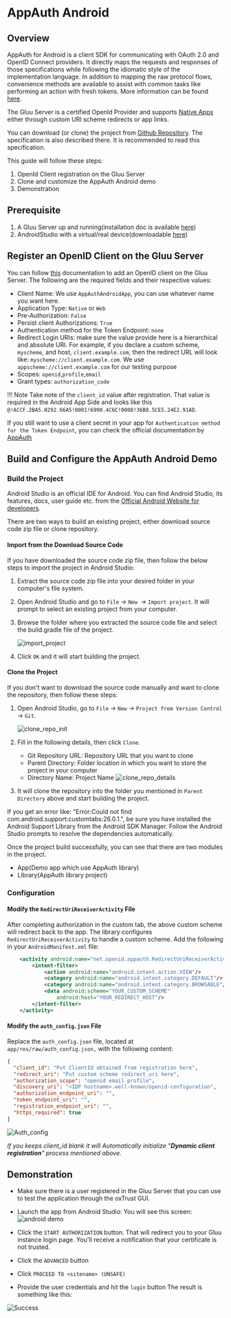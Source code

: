 # AppAuth Android
 
## Overview

AppAuth for Android is a client SDK for communicating with OAuth 2.0 and OpenID Connect providers. It directly maps the requests and responses of those specifications while following the idiomatic style of the implementation language. In addition to mapping the raw protocol flows, convenience methods are available to assist with common tasks like performing an action with fresh tokens. More information can be found [here](https://appauth.io).
 
The Gluu Server is a certified OpenId Provider and supports
[Native Apps](https://tools.ietf.org/html/draft-ietf-oauth-native-apps)
either through custom URI scheme redirects or app links.

You can download (or clone) the project from [Github Repository](https://github.com/openid/AppAuth-Android).
The specification is also described there. It is recommended to read this specification.
  
This guide will follow these steps:

1. OpenId Client registration on the Gluu Server
1. Clone and customize the AppAuth Android demo
1. Demonstration

## Prerequisite
 
1. A Gluu Server up and running(installation doc is available [here](https://gluu.org/docs/ce/installation-guide/install/))
1. AndroidStudio with a virtual/real device(downloadable [here](https://developer.android.com/studio/index.html))
   

## Register an OpenID Client on the Gluu Server 

You can follow [this](https://gluu.org/docs/ce/admin-guide/openid-connect/#client-registration-configuration) documentation to add an OpenID client on the Gluu Server. The following are the required fields and their respective values:
   - Client Name: We use `AppAuthAndroidApp`, you can use whatever name you want here.
   - Application Type: `Native` or `Web`
   - Pre-Authorization: `False`
   - Persist client Authorizations: `True`
   - Authentication method for the Token Endpoint: `none`
   - Redirect Login URIs: make sure the value provide here is a hierarchical and absolute URI. For example, if you declare a custom scheme, `myscheme`, and host, `client.example.com`, then the redirect URL will look like: `myscheme://client.example.com`. We use `appscheme://client.example.com` for our testing purpose
   - Scopes: `openid`,`profile`,`email`
   - Grant types: `authorization_code`

!!! Note
    Take note of the `client_id` value after registration. That value is required in the Android App Side and looks like this `@!ACCF.2BA5.0292.66A5!0001!6990.4C6C!0008!36B8.5CE5.24E2.91AD`.
  
If you still want to use a client secret in your app for  `Authentication method for the Token Endpoint`, 
you can check the official documentation by [AppAuth](https://github.com/openid/AppAuth-Android/blob/master/README.md#utilizing-client-secrets-dangerous)  

## Build and Configure the AppAuth Android Demo
 
### Build the Project

Android Studio is an official IDE for Android.
You can find Android Studio, its features, docs, user guide etc.
from the [Official Android Website for developers](https://developer.android.com/studio/index.html).
 
There are two ways to build an existing project, either download source code zip
file or clone repository.
 
#### Import from the Download Source Code

If you have downloaded the source code zip file, then follow the below steps to
import the project in Android Studio:
 
1. Extract the source code zip file into your desired folder in your
computer's file system.

1. Open Android Studio and go to `File` -> `New `-> `Import project`. It will
prompt to select an existing project from your computer.

1. Browse the folder where you extracted the source code file and select
the build.gradle file of the project.

    ![import_project](../../img/app-auth/import_project.png)

1. Click `OK` and it will start building the project.
 
#### Clone the Project

If you don't want to download the source code manually and want
to clone the repository, then follow these steps:
 
1. Open Android Studio, go to `File` -> `New` -> `Project from Version Control`
-> `Git`.

    ![clone_repo_init](../../img/app-auth/clone_repo_init.png)

1. Fill in the following details, then
click `Clone`.
 
    - Git Repository URL: Repository URL that you want to clone
    - Parent Directory: Folder location in which you want to store the project in your computer
    - Directory Name: Project Name
    ![clone_repo_details](../../img/app-auth/clone_repo_details.png)

1. It will clone the repository into the folder you mentioned
in `Parent Directory` above and start building the project.
 
If you get an error like: "Error:Could not find
com.android.support:customtabs:26.0.1.", be sure you have installed
the Android Support Library from the Android SDK Manager. Follow the
Android Studio prompts to resolve the dependencies automatically.
 
Once the project build successfully, you can see that there are two
modules in the project.
 
- App(Demo app which use AppAuth library)
- Library(AppAuth library project)

### Configuration  

#### Modify the `RedirectUriReceiverActivity` File

After completing authorization in the custom tab, the above custom scheme
will redirect back to the app.
The library configures `RedirectUriReceiverActivity` to
handle a custom scheme. Add the following in
your `AndroidManifest.xml` file:
 
```xml
    <activity android:name="net.openid.appauth.RedirectUriReceiverActivity">
        <intent-filter>
            <action android:name="android.intent.action.VIEW"/>
            <category android:name="android.intent.category.DEFAULT"/>
            <category android:name="android.intent.category.BROWSABLE"/>
            <data android:scheme="YOUR_CUSTOM_SCHEME"
                android:host="YOUR_REDIRECT_HOST"/>
        </intent-filter>
    </activity>
```
 
#### Modify the `auth_config.json` File

Replace the `auth_config.json` file, located at `app/res/raw/auth_config.json,`
with the following content:
 
```json
{
  "client_id": "Put ClientId obtained from registration here",
  "redirect_uri": "Put custom scheme redirect_uri here",
  "authorization_scope": "openid email profile",
  "discovery_uri": "<IDP hostname>.well-known/openid-configuration",
  "authorization_endpoint_uri": "",
  "token_endpoint_uri": "",
  "registration_endpoint_uri": "",
  "https_required": true
}
```

![Auth_config](../../img/app-auth/AuthConfig.png)
 
_If you keeps client_id blank it will Automatically initialize "**Dynamic client registration**" process mentioned above._
 
## Demonstration

- Make sure there is a user registered in the Gluu Server that you can use to test the application through the oxTrust GUI.
- Launch the app from Android Studio:
  You will see this screen:  
  ![android demo](../../img/app-auth/start_authorization.png)

- Click the `START AUTHORIZATION` button. That will redirect you to your Gluu instance login page. You'll receive a notification that your certificate is not trusted.
- Click the `ADVANCED` button
- Click `PROCEED TO <sitename> (UNSAFE)`
- Provide the user credentials and hit the `login` button
  The result is something like this:  

![Success](../../img/app-auth/authorization_success.png)  
 
